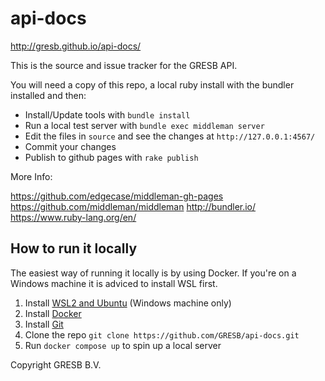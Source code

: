 # api-docs
http://gresb.github.io/api-docs/

This is the source and issue tracker for the GRESB API.

You will need a copy of this repo, a local ruby install with the bundler installed and then:

* Install/Update tools with `bundle install`
* Run a local test server with `bundle exec middleman server`
* Edit the files in `source` and see the changes at `http://127.0.0.1:4567/`
* Commit your changes
* Publish to github pages with `rake publish`

More Info:

https://github.com/edgecase/middleman-gh-pages
https://github.com/middleman/middleman
http://bundler.io/
https://www.ruby-lang.org/en/

## How to run it locally

The easiest way of running it locally is by using Docker. If you're on a Windows machine it is adviced to install WSL first.

1. Install [WSL2 and Ubuntu](https://ubuntu.com/tutorials/install-ubuntu-on-wsl2-on-windows-11-with-gui-support#1-overview) (Windows machine only)
2. Install [Docker](https://docs.docker.com/get-docker/)
3. Install [Git](https://github.com/git-guides/install-git)
4. Clone the repo `git clone https://github.com/GRESB/api-docs.git`
5. Run `docker compose up` to spin up a local server

Copyright GRESB B.V.

